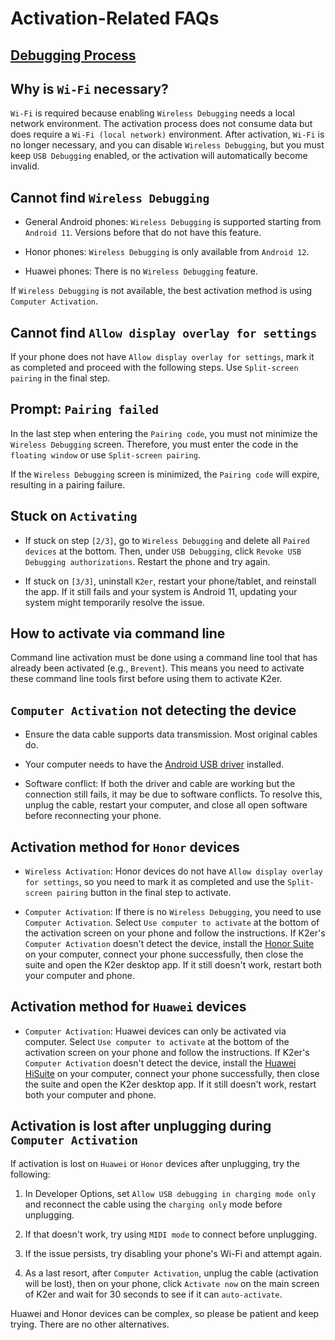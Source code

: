 # Activation-Related FAQs

## [Debugging Process](https://docs.qq.com/mind/DVmxYcEpGQWhiRHFL) 

## Why is `Wi-Fi` necessary?

`Wi-Fi` is required because enabling `Wireless Debugging` needs a local network environment. The activation process does not consume data but does require a `Wi-Fi (local network)` environment. After activation, `Wi-Fi` is no longer necessary, and you can disable `Wireless Debugging`, but you must keep `USB Debugging` enabled, or the activation will automatically become invalid.

## Cannot find `Wireless Debugging`

* General Android phones: `Wireless Debugging` is supported starting from `Android 11`. Versions before that do not have this feature.

* Honor phones: `Wireless Debugging` is only available from `Android 12`.

* Huawei phones: There is no `Wireless Debugging` feature.

If `Wireless Debugging` is not available, the best activation method is using `Computer Activation`.

## Cannot find `Allow display overlay for settings`

If your phone does not have `Allow display overlay for settings`, mark it as completed and proceed with the following steps. Use `Split-screen pairing` in the final step.

## Prompt: `Pairing failed`

In the last step when entering the `Pairing code`, you must not minimize the `Wireless Debugging` screen. Therefore, you must enter the code in the `floating window` or use `Split-screen pairing`.

If the `Wireless Debugging` screen is minimized, the `Pairing code` will expire, resulting in a pairing failure.

## Stuck on `Activating`

* If stuck on step `[2/3]`, go to `Wireless Debugging` and delete all `Paired devices` at the bottom. Then, under `USB Debugging`, click `Revoke USB Debugging authorizations`. Restart the phone and try again.

* If stuck on `[3/3]`, uninstall `K2er`, restart your phone/tablet, and reinstall the app. If it still fails and your system is Android 11, updating your system might temporarily resolve the issue.

## How to activate via command line

Command line activation must be done using a command line tool that has already been activated (e.g., `Brevent`). This means you need to activate these command line tools first before using them to activate K2er.

## `Computer Activation` not detecting the device

* Ensure the data cable supports data transmission. Most original cables do.

* Your computer needs to have the [Android USB driver](https://developer.android.com/studio/run/oem-usb) installed.

* Software conflict: If both the driver and cable are working but the connection still fails, it may be due to software conflicts. To resolve this, unplug the cable, restart your computer, and close all open software before reconnecting your phone.

## Activation method for `Honor` devices

* `Wireless Activation`: Honor devices do not have `Allow display overlay for settings`, so you need to mark it as completed and use the `Split-screen pairing` button in the final step to activate.

* `Computer Activation`: If there is no `Wireless Debugging`, you need to use `Computer Activation`. Select `Use computer to activate` at the bottom of the activation screen on your phone and follow the instructions. If K2er's `Computer Activation` doesn't detect the device, install the [Honor Suite](https://www.hihonor.com/cn/support/suite/) on your computer, connect your phone successfully, then close the suite and open the K2er desktop app. If it still doesn't work, restart both your computer and phone.

## Activation method for `Huawei` devices

* `Computer Activation`: Huawei devices can only be activated via computer. Select `Use computer to activate` at the bottom of the activation screen on your phone and follow the instructions. If K2er's `Computer Activation` doesn't detect the device, install the [Huawei HiSuite](https://consumer.huawei.com/cn/support/hisuite/) on your computer, connect your phone successfully, then close the suite and open the K2er desktop app. If it still doesn't work, restart both your computer and phone.

## Activation is lost after unplugging during `Computer Activation`

If activation is lost on `Huawei` or `Honor` devices after unplugging, try the following:

1. In Developer Options, set `Allow USB debugging in charging mode only` and reconnect the cable using the `charging only` mode before unplugging.

2. If that doesn't work, try using `MIDI mode` to connect before unplugging.

3. If the issue persists, try disabling your phone's Wi-Fi and attempt again.

4. As a last resort, after `Computer Activation`, unplug the cable (activation will be lost), then on your phone, click `Activate now` on the main screen of K2er and wait for 30 seconds to see if it can `auto-activate`.

Huawei and Honor devices can be complex, so please be patient and keep trying. There are no other alternatives.